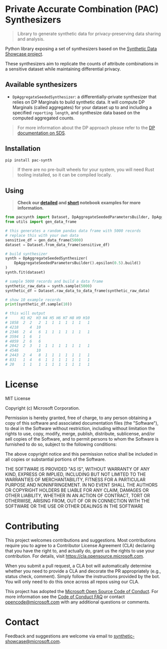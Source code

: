 # Private Accurate Combination (PAC) Synthesizers

> Library to generate synthetic data for privacy-preserving data sharing and analysis.

Python library exposing a set of synthesizers based on the [Synthetic Data Showcase project](https://github.com/microsoft/synthetic-data-showcase).

These synthesizers aim to replicate the counts of attribute combinations in a sensitive dataset while maintaining differential privacy.

## Available synthesizers

- `DpAggregateSeededSynthesizer`: a differentially-private synthesizer that relies on DP Marginals to build synthetic data. It will compute DP Marginals (called aggregates) for your dataset up to and including a specified `reporting length`, and synthesize data based on the computed aggregated counts.

> For more information about the DP approach please refer to the [DP documentation on SDS](https://github.com/microsoft/synthetic-data-showcase/blob/main/docs/dp/README.md).

## Installation

```bash
pip install pac-synth
```

> If there are no pre-built wheels for your system, you will need Rust tooling installed, so it can be compiled locally.

## Using

> **Check our [detailed](https://github.com/microsoft/synthetic-data-showcase/blob/main/packages/lib-pacsynth/samples/dp_aggregate_seeded_detailed_example.ipynb) and [short](https://github.com/microsoft/synthetic-data-showcase/blob/main/packages/lib-pacsynth/samples/dp_aggregate_seeded_short_example.ipynb) notebook examples for more information.**

```python
from pacsynth import Dataset, DpAggregateSeededParametersBuilder, DpAggregateSeededSynthesizer
from utils import gen_data_frame

# this generates a random pandas data frame with 5000 records
# replace this with your own data
sensitive_df = gen_data_frame(5000)
dataset = Dataset.from_data_frame(sensitive_df)

# build synthesizer
synth = DpAggregateSeededSynthesizer(
	DpAggregateSeededParametersBuilder().epsilon(0.5).build()
)
synth.fit(dataset)

# sample 5000 records and build a data frame
synthetic_raw_data = synth.sample(5000)
synthetic_df = Dataset.raw_data_to_data_frame(synthetic_raw_data)

# show 10 example records
print(synthetic_df.sample(10))

# this will output
#      H1 H2  H3 H4 H5 H6 H7 H8 H9 H10
# 1858  2  2   2  1  1  1  1  1  1   1
# 4218     4  10
# 2346  2  4   6  1  1  1  1  1  1   1
# 3594  1  6   1
# 4059  2  6   6
# 2042  2  3   1  1  1  1  1  1  1   1
# 4546        10
# 2443  2  4   8  1  1  1  1  1  1   1
# 831   1  4   6  1  1  1  1  1  1   1
# 20    1  1   1  1  1  1  1  1  1   1
```

# License

MIT License

Copyright (c) Microsoft Corporation.

Permission is hereby granted, free of charge, to any person obtaining a copy
of this software and associated documentation files (the "Software"), to deal
in the Software without restriction, including without limitation the rights
to use, copy, modify, merge, publish, distribute, sublicense, and/or sell
copies of the Software, and to permit persons to whom the Software is
furnished to do so, subject to the following conditions:

The above copyright notice and this permission notice shall be included in all
copies or substantial portions of the Software.

THE SOFTWARE IS PROVIDED "AS IS", WITHOUT WARRANTY OF ANY KIND, EXPRESS OR
IMPLIED, INCLUDING BUT NOT LIMITED TO THE WARRANTIES OF MERCHANTABILITY,
FITNESS FOR A PARTICULAR PURPOSE AND NONINFRINGEMENT. IN NO EVENT SHALL THE
AUTHORS OR COPYRIGHT HOLDERS BE LIABLE FOR ANY CLAIM, DAMAGES OR OTHER
LIABILITY, WHETHER IN AN ACTION OF CONTRACT, TORT OR OTHERWISE, ARISING FROM,
OUT OF OR IN CONNECTION WITH THE SOFTWARE OR THE USE OR OTHER DEALINGS IN THE
SOFTWARE

# Contributing

This project welcomes contributions and suggestions. Most contributions require you to agree to a
Contributor License Agreement (CLA) declaring that you have the right to, and actually do, grant us
the rights to use your contribution. For details, visit https://cla.opensource.microsoft.com.

When you submit a pull request, a CLA bot will automatically determine whether you need to provide
a CLA and decorate the PR appropriately (e.g., status check, comment). Simply follow the instructions
provided by the bot. You will only need to do this once across all repos using our CLA.

This project has adopted the [Microsoft Open Source Code of Conduct](https://opensource.microsoft.com/codeofconduct/).
For more information see the [Code of Conduct FAQ](https://opensource.microsoft.com/codeofconduct/faq/) or
contact [opencode@microsoft.com](mailto:opencode@microsoft.com) with any additional questions or comments.

# Contact

Feedback and suggestions are welcome via email to synthetic-showcase@microsoft.com.
